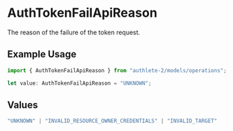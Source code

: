 # AuthTokenFailApiReason

The reason of the failure of the token request.


## Example Usage

```typescript
import { AuthTokenFailApiReason } from "authlete-2/models/operations";

let value: AuthTokenFailApiReason = "UNKNOWN";
```

## Values

```typescript
"UNKNOWN" | "INVALID_RESOURCE_OWNER_CREDENTIALS" | "INVALID_TARGET"
```